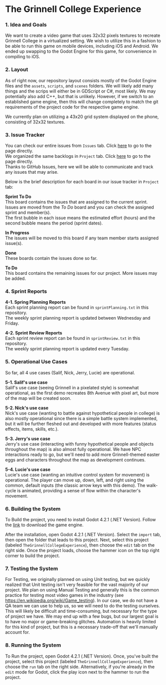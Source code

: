 # The Grinnell College Experience

### 1. Idea and Goals
We want to create a video game that uses 32x32 pixels textures to recreate Grinnell College in a virtualized setting. We wish to utilize this in a fashion to be able to run this game on mobile devices, including iOS and Android. We ended up swapping to the Godot Engine for this game, for convenience in compiling to iOS.

### 2. Layout
As of right now, our repository layout consists mostly of the Godot Engine files and the `assets`, `scripts`, and `scenes` folders. We will likely add many things and the scrips will either be in GDScript or C#, most likely. We may potentially also add C++, but that is unlikely. However, if we switch to an established game engine, then this will change completely to match the git requirements of the project code for the respective game engine.

We currently plan on utilizing a 43x20 grid system displayed on the phone, consisting of 32x32 textures.

### 3. Issue Tracker
You can check our entire issues from `Issues` tab. Click [here](https://github.com/The-Grinnell-College-Experience-Team/GCE-Backend/issues) to go to the page directly. <br>
We organized the same backlogs in `Project` tab. Click [here](https://github.com/orgs/The-Grinnell-College-Experience-Team/projects/6) to go to the page directly. <br>
Thanks to GitHub Issues, here we will be able to communicate and track any issues that may arise.

Below is the brief description for each board in our issue tracker in `Project` tab:

**Sprint To Do** <br>
This board contains the issues that are assigned to the current sprint. <br>
Issues are moved from the *To Do* board and you can check the assigned sprint and member(s). <br>
The first bubble in each issue means the estimated effort (hours) and the second bubble means the period (sprint dates).

**In Progress** <br>
The issues will be moved to this board if any team member starts assigned issue(s).

**Done** <br>
These boards contain the issues done so far.

**To Do** <br>
This board contains the remaining issues for our project. More issues may be added.

### 4. Sprint Reports
**4-1. Spring Planning Reports** <br>
Each sprint planning report can be found in `sprintPlanning.txt` in this repository. <br>
The weekly sprint planning report is updated between Wednesday and Friday.

**4-2. Sprint Review Reports** <br>
Each sprint review report can be found in `sprintReview.txt` in this repository. <br>
The weekly sprint planning report is updated every Tuesday.

### 5. Operational Use Cases
So far, all 4 use cases (Salif, Nick, Jerry, Lucie) are operational.

**5-1. Salif's use case** <br> 
Salif's use case (seeing Grinnell in a pixelated style) is somewhat operational, as the first demo recreates 8th Avenue with pixel art, but more of the map will be created soon. 

**5-2. Nick's use case** <br>
Nick's use case (wanting to battle against hypothetical people in college) is also mostly operational since there is a simple battle system implemented, but it will be further fleshed out and developed with more features (status effects, items, skills, etc.). 

**5-3. Jerry's use case** <br>
Jerry's use case (interacting with funny hypothetical people and objects throughout the map) is also almost fully operational. We have NPC interactions ready to go, but we'll need to add more Grinnell-themed easter eggs and characters throughout the map as development continues. 

**5-4. Lucie's use case** <br>
Lucie's use case (wanting an intuitive control system for movement) is operational. The player can move up, down, left, and right using the common, default inputs (the classic arrow keys with this demo). The walk-cycle is animated, providing a sense of flow within the character's movement.   

### 6. Building the System
To Build the project, you need to install Godot 4.2.1 (.NET Version). Follow the [link](https://godotengine.org/download/windows/) to download the game engine.

After the installation, open Godot 4.2.1 (.NET Version). Select the `import` tab, then open the folder that leads to this project. Next, select this project (labeled  `TheGrinnellCollegeExperience`), then choose the `edit` tab on the right side. Once the project loads, choose the hammer icon on the top right corner to build the project.

### 7. Testing the System
For Testing, we originally planned on using Unit testing, but we quickly realized that Unit testing isn't very feasible for the vast majority of our project. We plan on using Manual Testing and generally this is the common practice for testing most video games in the industry (see https://en.wikipedia.org/wiki/Game_testing). In our case, we do not have a QA team we can use to help us, so we will need to do the testing ourselves. This will likely be difficult and time-consuming, but necessary for the type of project we have. We may end up with a few bugs, but our largest goal is to have no major or game-breaking glitches. Automation is heavily limited for this kind of project, but this is a necessary trade-off that we'll manually account for.

### 8. Running the System
To Run the project, open Godot 4.2.1 (.NET Version). Once, you've built the project, select this project (labeled  `TheGrinnellCollegeExperience`), then choose the `run` tab on the right side. Alternatively, if you're already in the `edit` mode for Godot, click the play icon next to the hammer to run the project.

